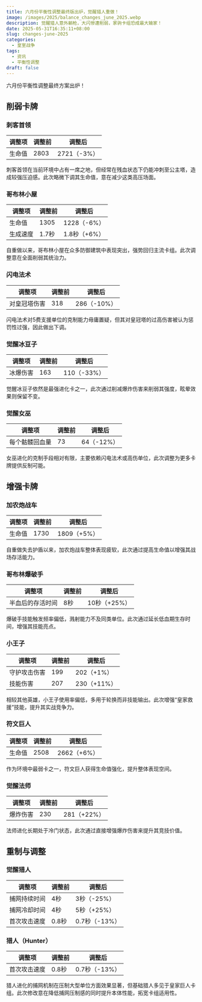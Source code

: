 ```yaml
---
title: 六月份平衡性调整最终版出炉，觉醒猎人重做！
image: /images/2025/balance_changes_june_2025.webp
description: 觉醒猎人意外躺枪，大闪惨遭削弱，家驹卡组恐成最大输家！
date: 2025-05-31T16:35:11+08:00
slug: changes-june-2025
categories:
  - 皇室战争
tags:
  - 资讯
  - 平衡性调整
draft: false
---
```

六月份平衡性调整最终方案出炉！
## 削弱卡牌

### 刺客首领

| 调整项   | 调整前 | 调整后 |
|----------|--------|--------|
| 生命值   | 2803   | 2721（-3%） |

刺客首领在当前环境中占有一席之地，但经常在残血状态下仍能冲刺至公主塔，造成较强压迫感。此次略微下调其生命值，意在减少这类高压场面。



### 哥布林小屋

| 调整项     | 调整前  | 调整后  |
|------------|---------|---------|
| 生命值     | 1305    | 1228（-6%） |
| 生成速度   | 1.7秒   | 1.8秒（+6%） |

自重做以来，哥布林小屋在众多防御建筑中表现突出，强势回归主流卡组。此次调整意在全面削弱其统治力。



### 闪电法术

| 调整项           | 调整前 | 调整后 |
|------------------|--------|--------|
| 对皇冠塔伤害     | 318    | 286（-10%） |

闪电法术对5费支援单位的克制能力毋庸置疑，但其对皇冠塔的过高伤害被认为惩罚性过强，因此做出下调。



### 觉醒冰豆子

| 调整项       | 调整前 | 调整后 |
|--------------|--------|--------|
| 冰爆伤害     | 163    | 110（-33%） |

觉醒冰豆子依然是最强进化卡之一，此次通过削减爆炸伤害来削弱其强度，眩晕效果则保留不变。



### 觉醒女巫

| 调整项           | 调整前 | 调整后 |
|------------------|--------|--------|
| 每个骷髅回血量   | 73     | 64（-12%） |

女巫进化的克制手段相对有限，主要依赖闪电法术或高伤单位，此次调整为更多卡牌提供反制可能。



## 增强卡牌

### 加农炮战车

| 调整项   | 调整前 | 调整后 |
|----------|--------|--------|
| 生命值   | 1730   | 1809（+5%） |

自重做失去护盾以来，加农炮战车整体表现疲软，此次通过提高生命值以增强其战场存活能力。



### 哥布林爆破手

| 调整项                       | 调整前 | 调整后 |
|------------------------------|--------|--------|
| 半血后的存活时间            | 8秒    | 10秒（+25%） |

爆破手技能触发频率偏低，溅射能力不及同类单位。此次通过延长低血期生存时间，增强其技能亮点。



### 小王子

| 调整项             | 调整前 | 调整后 |
|--------------------|--------|--------|
| 守护攻击伤害       | 199    | 202（+1%） |
| 技能伤害           | 207    | 230（+11%） |

相较其他英雄，小王子使用率偏低，多用于轮换而非技能输出。此次增强“皇家救援”技能，提升其实战竞争力。



### 符文巨人

| 调整项   | 调整前 | 调整后 |
|----------|--------|--------|
| 生命值   | 2508   | 2662（+6%） |

作为环境中最弱卡之一，符文巨人获得生命值强化，提升整体表现空间。



### 觉醒法师

| 调整项       | 调整前 | 调整后 |
|--------------|--------|--------|
| 爆炸伤害     | 230    | 281（+22%） |

 法师进化长期处于冷门状态，此次通过直接增强爆炸伤害来提升其竞技价值。



## 重制与调整

### 觉醒猎人

| 调整项         | 调整前 | 调整后 |
|----------------|--------|--------|
| 捕网持续时间   | 4秒    | 3秒（-25%） |
| 捕网冷却时间   | 4秒    | 5秒（+25%） |
| 首次攻击速度   | 0.8秒  | 0.7秒（-13%） |



### 猎人（Hunter）

| 调整项         | 调整前 | 调整后 |
|----------------|--------|--------|
| 首次攻击速度   | 0.8秒  | 0.7秒（-13%） |

猎人进化的捕网机制在压制大型单位方面效果显著，但基础猎人多见于皇家巨人卡组。此次修改意在降低捕网压制感的同时提升本体性能，拓宽卡组适用性。

